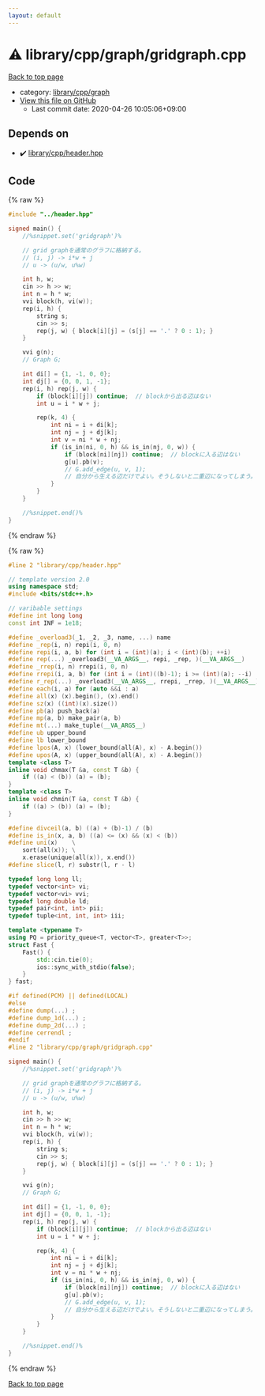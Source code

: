 ```yaml
---
layout: default
---
```


<!-- mathjax config similar to math.stackexchange -->
<script type="text/javascript" async
  src="https://cdnjs.cloudflare.com/ajax/libs/mathjax/2.7.5/MathJax.js?config=TeX-MML-AM_CHTML">
</script>
<script type="text/x-mathjax-config">
  MathJax.Hub.Config({
    TeX: { equationNumbers: { autoNumber: "AMS" }},
    tex2jax: {
      inlineMath: [ ['$','$'] ],
      processEscapes: true
    },
    "HTML-CSS": { matchFontHeight: false },
    displayAlign: "left",
    displayIndent: "2em"
  });
</script>

<script type="text/javascript" src="https://cdnjs.cloudflare.com/ajax/libs/jquery/3.4.1/jquery.min.js"></script>
<script src="https://cdn.jsdelivr.net/npm/jquery-balloon-js@1.1.2/jquery.balloon.min.js" integrity="sha256-ZEYs9VrgAeNuPvs15E39OsyOJaIkXEEt10fzxJ20+2I=" crossorigin="anonymous"></script>
<script type="text/javascript" src="../../../../assets/js/copy-button.js"></script>
<link rel="stylesheet" href="../../../../assets/css/copy-button.css" />


# :warning: library/cpp/graph/gridgraph.cpp

<a href="../../../../index.html">Back to top page</a>

* category: <a href="../../../../index.html#df01edd2bf6d13defce1efe9440d670c">library/cpp/graph</a>
* <a href="{{ site.github.repository_url }}/blob/master/library/cpp/graph/gridgraph.cpp">View this file on GitHub</a>
    - Last commit date: 2020-04-26 10:05:06+09:00




## Depends on

* :heavy_check_mark: <a href="../header.hpp.html">library/cpp/header.hpp</a>


## Code

<a id="unbundled"></a>
{% raw %}
```cpp
#include "../header.hpp"

signed main() {
    //%snippet.set('gridgraph')%

    // grid graphを通常のグラフに格納する。
    // (i, j) -> i*w + j
    // u -> (u/w, u%w)

    int h, w;
    cin >> h >> w;
    int n = h * w;
    vvi block(h, vi(w));
    rep(i, h) {
        string s;
        cin >> s;
        rep(j, w) { block[i][j] = (s[j] == '.' ? 0 : 1); }
    }

    vvi g(n);
    // Graph G;

    int di[] = {1, -1, 0, 0};
    int dj[] = {0, 0, 1, -1};
    rep(i, h) rep(j, w) {
        if (block[i][j]) continue;  // blockから出る辺はない
        int u = i * w + j;

        rep(k, 4) {
            int ni = i + di[k];
            int nj = j + dj[k];
            int v = ni * w + nj;
            if (is_in(ni, 0, h) && is_in(nj, 0, w)) {
                if (block[ni][nj]) continue;  // blockに入る辺はない
                g[u].pb(v);
                // G.add_edge(u, v, 1);
                // 自分から生える辺だけでよい。そうしないと二重辺になってしまう。
            }
        }
    }

    //%snippet.end()%
}

```
{% endraw %}

<a id="bundled"></a>
{% raw %}
```cpp
#line 2 "library/cpp/header.hpp"

// template version 2.0
using namespace std;
#include <bits/stdc++.h>

// varibable settings
#define int long long
const int INF = 1e18;

#define _overload3(_1, _2, _3, name, ...) name
#define _rep(i, n) repi(i, 0, n)
#define repi(i, a, b) for (int i = (int)(a); i < (int)(b); ++i)
#define rep(...) _overload3(__VA_ARGS__, repi, _rep, )(__VA_ARGS__)
#define _rrep(i, n) rrepi(i, 0, n)
#define rrepi(i, a, b) for (int i = (int)((b)-1); i >= (int)(a); --i)
#define r_rep(...) _overload3(__VA_ARGS__, rrepi, _rrep, )(__VA_ARGS__)
#define each(i, a) for (auto &&i : a)
#define all(x) (x).begin(), (x).end()
#define sz(x) ((int)(x).size())
#define pb(a) push_back(a)
#define mp(a, b) make_pair(a, b)
#define mt(...) make_tuple(__VA_ARGS__)
#define ub upper_bound
#define lb lower_bound
#define lpos(A, x) (lower_bound(all(A), x) - A.begin())
#define upos(A, x) (upper_bound(all(A), x) - A.begin())
template <class T>
inline void chmax(T &a, const T &b) {
    if ((a) < (b)) (a) = (b);
}
template <class T>
inline void chmin(T &a, const T &b) {
    if ((a) > (b)) (a) = (b);
}

#define divceil(a, b) ((a) + (b)-1) / (b)
#define is_in(x, a, b) ((a) <= (x) && (x) < (b))
#define uni(x)    \
    sort(all(x)); \
    x.erase(unique(all(x)), x.end())
#define slice(l, r) substr(l, r - l)

typedef long long ll;
typedef vector<int> vi;
typedef vector<vi> vvi;
typedef long double ld;
typedef pair<int, int> pii;
typedef tuple<int, int, int> iii;

template <typename T>
using PQ = priority_queue<T, vector<T>, greater<T>>;
struct Fast {
    Fast() {
        std::cin.tie(0);
        ios::sync_with_stdio(false);
    }
} fast;

#if defined(PCM) || defined(LOCAL)
#else
#define dump(...) ;
#define dump_1d(...) ;
#define dump_2d(...) ;
#define cerrendl ;
#endif
#line 2 "library/cpp/graph/gridgraph.cpp"

signed main() {
    //%snippet.set('gridgraph')%

    // grid graphを通常のグラフに格納する。
    // (i, j) -> i*w + j
    // u -> (u/w, u%w)

    int h, w;
    cin >> h >> w;
    int n = h * w;
    vvi block(h, vi(w));
    rep(i, h) {
        string s;
        cin >> s;
        rep(j, w) { block[i][j] = (s[j] == '.' ? 0 : 1); }
    }

    vvi g(n);
    // Graph G;

    int di[] = {1, -1, 0, 0};
    int dj[] = {0, 0, 1, -1};
    rep(i, h) rep(j, w) {
        if (block[i][j]) continue;  // blockから出る辺はない
        int u = i * w + j;

        rep(k, 4) {
            int ni = i + di[k];
            int nj = j + dj[k];
            int v = ni * w + nj;
            if (is_in(ni, 0, h) && is_in(nj, 0, w)) {
                if (block[ni][nj]) continue;  // blockに入る辺はない
                g[u].pb(v);
                // G.add_edge(u, v, 1);
                // 自分から生える辺だけでよい。そうしないと二重辺になってしまう。
            }
        }
    }

    //%snippet.end()%
}

```
{% endraw %}

<a href="../../../../index.html">Back to top page</a>

